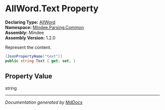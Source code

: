 ﻿<!--  
  <auto-generated>   
    The contents of this file were generated by a tool.  
    Changes to this file may be list if the file is regenerated  
  </auto-generated>   
-->

# AllWord.Text Property

**Declaring Type:** [AllWord](../index.md)  
**Namespace:** [Mindee.Parsing.Common](../../index.md)  
**Assembly:** Mindee  
**Assembly Version:** 1.2.0

Represent the content.

```csharp
[JsonPropertyName("text")]
public string Text { get; set; }
```

## Property Value

string

___

*Documentation generated by [MdDocs](https://github.com/ap0llo/mddocs)*
